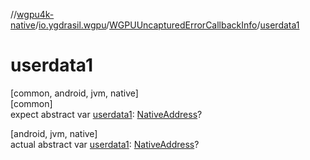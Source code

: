 //[wgpu4k-native](../../../index.md)/[io.ygdrasil.wgpu](../index.md)/[WGPUUncapturedErrorCallbackInfo](index.md)/[userdata1](userdata1.md)

# userdata1

[common, android, jvm, native]\
[common]\
expect abstract var [userdata1](userdata1.md): [NativeAddress](../../ffi/-native-address/index.md)?

[android, jvm, native]\
actual abstract var [userdata1](userdata1.md): [NativeAddress](../../ffi/-native-address/index.md)?
